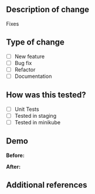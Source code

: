 ## Description of change

<!-- Provide a brief description of the change, what it is and why it was made below.* -->

Fixes <GitHub Issue>

## Type of change

<!-- Please tick off the correct checkbox after saving the PR description. -->

- [ ]  New feature
- [ ]  Bug fix
- [ ]  Refactor
- [ ]  Documentation

## How was this tested?

- [ ]  Unit Tests
- [ ]  Tested in staging
- [ ]  Tested in minikube

## Demo

<!-- Provide examples of how behavior looked before and after this change below -->

**Before:**

**After:**

## Additional references

<!-- Post any additional links (if appropriate) below -->
